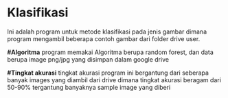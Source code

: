 # Klasifikasi
Ini adalah program untuk metode klasifikasi pada jenis gambar dimana program mengambil beberapa contoh gambar dari folder drive user.

**#Algoritma**
program memakai Algoritma berupa random forest, dan data berupa image png/jpg yang disimpan dalam google drive

**#Tingkat akurasi**
tingkat akurasi program ini bergantung dari seberapa banyak images yang diambil dari drive dimana tingkat akurasi beragam dari 50-90% tergantung banyaknya sample image yang diberi
